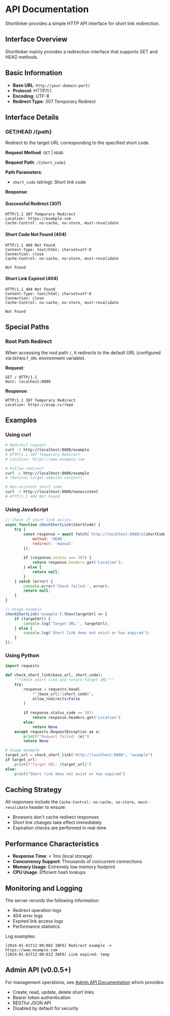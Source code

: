 # API Documentation

Shortlinker provides a simple HTTP API interface for short link redirection.

## Interface Overview

Shortlinker mainly provides a redirection interface that supports GET and HEAD methods.

## Basic Information

- **Base URL**: `http://your-domain:port/`
- **Protocol**: HTTP/1.1
- **Encoding**: UTF-8
- **Redirect Type**: 307 Temporary Redirect

## Interface Details

### GET/HEAD /{path}

Redirect to the target URL corresponding to the specified short code.

**Request Method**: `GET` | `HEAD`

**Request Path**: `/{short_code}`

**Path Parameters**:
- `short_code` (string): Short link code

**Response**:

#### Successful Redirect (307)
```http
HTTP/1.1 307 Temporary Redirect
Location: https://example.com
Cache-Control: no-cache, no-store, must-revalidate
```

#### Short Code Not Found (404)
```http
HTTP/1.1 404 Not Found
Content-Type: text/html; charset=utf-8
Connection: close
Cache-Control: no-cache, no-store, must-revalidate

Not Found
```

#### Short Link Expired (404)
```http
HTTP/1.1 404 Not Found
Content-Type: text/html; charset=utf-8
Connection: close
Cache-Control: no-cache, no-store, must-revalidate

Not Found
```

## Special Paths

### Root Path Redirect

When accessing the root path `/`, it redirects to the default URL (configured via `DEFAULT_URL` environment variable).

**Request**:
```http
GET / HTTP/1.1
Host: localhost:8080
```

**Response**:
```http
HTTP/1.1 307 Temporary Redirect
Location: https://esap.cc/repo
```

## Examples

### Using curl

```bash
# Redirect request
curl -I http://localhost:8080/example
# HTTP/1.1 307 Temporary Redirect
# Location: https://www.example.com

# Follow redirect
curl -L http://localhost:8080/example
# (Returns target website content)

# Non-existent short code
curl -I http://localhost:8080/nonexistent
# HTTP/1.1 404 Not Found
```

### Using JavaScript

```javascript
// Check if short link exists
async function checkShortLink(shortCode) {
    try {
        const response = await fetch(`http://localhost:8080/${shortCode}`, {
            method: 'HEAD',
            redirect: 'manual'
        });
        
        if (response.status === 307) {
            return response.headers.get('Location');
        } else {
            return null;
        }
    } catch (error) {
        console.error('Check failed:', error);
        return null;
    }
}

// Usage example
checkShortLink('example').then(targetUrl => {
    if (targetUrl) {
        console.log('Target URL:', targetUrl);
    } else {
        console.log('Short link does not exist or has expired');
    }
});
```

### Using Python

```python
import requests

def check_short_link(base_url, short_code):
    """Check short link and return target URL"""
    try:
        response = requests.head(
            f"{base_url}/{short_code}",
            allow_redirects=False
        )
        
        if response.status_code == 307:
            return response.headers.get('Location')
        else:
            return None
    except requests.RequestException as e:
        print(f"Request failed: {e}")
        return None

# Usage example
target_url = check_short_link("http://localhost:8080", "example")
if target_url:
    print(f"Target URL: {target_url}")
else:
    print("Short link does not exist or has expired")
```

## Caching Strategy

All responses include the `Cache-Control: no-cache, no-store, must-revalidate` header to ensure:
- Browsers don't cache redirect responses
- Short link changes take effect immediately
- Expiration checks are performed in real-time

## Performance Characteristics

- **Response Time**: < 1ms (local storage)
- **Concurrency Support**: Thousands of concurrent connections
- **Memory Usage**: Extremely low memory footprint
- **CPU Usage**: Efficient hash lookups

## Monitoring and Logging

The server records the following information:
- Redirect operation logs
- 404 error logs
- Expired link access logs
- Performance statistics

Log examples:
```
[2024-01-01T12:00:00Z INFO] Redirect example -> https://www.example.com
[2024-01-01T12:00:01Z INFO] Link expired: temp
```

## Admin API (v0.0.5+)

For management operations, see [Admin API Documentation](/en/api/admin) which provides:
- Create, read, update, delete short links
- Bearer token authentication
- RESTful JSON API
- Disabled by default for security
